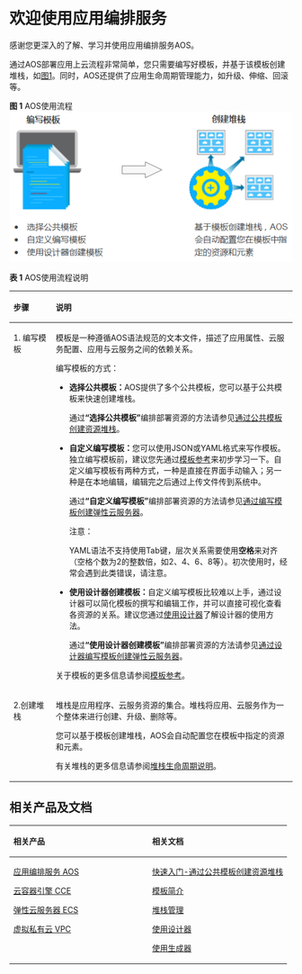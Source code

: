 # 欢迎使用应用编排服务<a name="aos_01_0000"></a>

感谢您更深入的了解、学习并使用应用编排服务AOS。

通过AOS部署应用上云流程非常简单，您只需要编写好模板，并基于该模板创建堆栈，如[图1](#fig15579132614587)。同时，AOS还提供了应用生命周期管理能力，如升级、伸缩、回滚等。

**图 1**  AOS使用流程<a name="fig15579132614587"></a>  
![](figures/AOS使用流程.png "AOS使用流程")

**表 1**  AOS使用流程说明

<a name="table192204460174"></a>
<table><thead align="left"><tr id="row142229468173"><th class="cellrowborder" valign="top" width="15%" id="mcps1.2.3.1.1"><p id="p20222114661710"><a name="p20222114661710"></a><a name="p20222114661710"></a>步骤</p>
</th>
<th class="cellrowborder" valign="top" width="85%" id="mcps1.2.3.1.2"><p id="p17222164661720"><a name="p17222164661720"></a><a name="p17222164661720"></a>说明</p>
</th>
</tr>
</thead>
<tbody><tr id="row72221846191715"><td class="cellrowborder" valign="top" width="15%" headers="mcps1.2.3.1.1 "><p id="p12221461173"><a name="p12221461173"></a><a name="p12221461173"></a>1. 编写模板</p>
</td>
<td class="cellrowborder" valign="top" width="85%" headers="mcps1.2.3.1.2 "><p id="p1829561318396"><a name="p1829561318396"></a><a name="p1829561318396"></a>模板是一种遵循AOS语法规范的文本文件，描述了应用属性、云服务配置、应用与云服务之间的依赖关系。</p>
<p id="p2146134611511"><a name="p2146134611511"></a><a name="p2146134611511"></a>编写模板的方式：</p>
<a name="ul9146134615158"></a><a name="ul9146134615158"></a><ul id="ul9146134615158"><li><strong id="b71478462153"><a name="b71478462153"></a><a name="b71478462153"></a>选择公共模板：</strong>AOS提供了多个公共模板，您可以基于公共模板来快速创建堆栈。<p id="p9147946121514"><a name="p9147946121514"></a><a name="p9147946121514"></a>通过<strong id="b1314711461153"><a name="b1314711461153"></a><a name="b1314711461153"></a>“<strong id="b314784651519"><a name="b314784651519"></a><a name="b314784651519"></a>选择公共模板</strong>”</strong>编排部署资源的方法请参见<a href="https://support.huaweicloud.com/qs-aos/index.html" target="_blank" rel="noopener noreferrer">通过公共模板创建资源堆栈</a>。</p>
</li><li><strong id="b1714610467158"><a name="b1714610467158"></a><a name="b1714610467158"></a>自定义编写模板：</strong>您可以使用JSON或YAML格式来写作模板。独立编写模板前，建议您先通过<a href="https://support.huaweicloud.com/tr-aos/aos_01_4000.html" target="_blank" rel="noopener noreferrer">模板参考</a>来初步学习一下。自定义编写模板有两种方式，一种是直接在界面手动输入；另一种是在本地编辑，编辑完之后通过上传文件传到系统中。<p id="p3146946191516"><a name="p3146946191516"></a><a name="p3146946191516"></a>通过<strong id="b6147546131514"><a name="b6147546131514"></a><a name="b6147546131514"></a>“<strong id="b2014724611517"><a name="b2014724611517"></a><a name="b2014724611517"></a>自定义编写模板</strong>”</strong>编排部署资源的方法请参见<a href="https://support.huaweicloud.com/qs-aos/aos_qs_0002.html" target="_blank" rel="noopener noreferrer">通过编写模板创建弹性云服务器</a>。</p>
<div class="notice" id="note741911569155"><a name="note741911569155"></a><a name="note741911569155"></a><span class="noticetitle"> 注意： </span><div class="noticebody"><p id="p12419656171518"><a name="p12419656171518"></a><a name="p12419656171518"></a>YAML语法不支持使用Tab键，层次关系需要使用<strong id="b15420185651512"><a name="b15420185651512"></a><a name="b15420185651512"></a>空格</strong>来对齐（空格个数为2的整数倍，如2、4、6、8等）。初次使用时，经常会遇到此类错误，请注意。</p>
</div></div>
</li></ul>
<a name="ul1414711469152"></a><a name="ul1414711469152"></a><ul id="ul1414711469152"><li><strong id="b914715462158"><a name="b914715462158"></a><a name="b914715462158"></a>使用设计器创建模板：</strong>自定义编写模板比较难以上手，通过设计器可以简化模板的撰写和编辑工作，并可以直接可视化查看各资源的关系。建议您通过<a href="什么是设计器.md">使用设计器</a>了解设计器的使用方法。<p id="p11147154631510"><a name="p11147154631510"></a><a name="p11147154631510"></a>通过<strong id="b0147194611154"><a name="b0147194611154"></a><a name="b0147194611154"></a>“<strong id="b114724611159"><a name="b114724611159"></a><a name="b114724611159"></a>使用设计器创建模板</strong>”</strong>编排部署资源的方法请参见<a href="https://support.huaweicloud.com/qs-aos/aos_qs_0003.html" target="_blank" rel="noopener noreferrer">通过设计器编写模板创建弹性云服务器</a>。</p>
</li></ul>
<p id="p1384724154416"><a name="p1384724154416"></a><a name="p1384724154416"></a>关于模板的更多信息请参阅<a href="https://support.huaweicloud.com/tr-aos/aos_01_4000.html" target="_blank" rel="noopener noreferrer">模板参考</a>。</p>
</td>
</tr>
<tr id="row18222646191713"><td class="cellrowborder" valign="top" width="15%" headers="mcps1.2.3.1.1 "><p id="p22221646101711"><a name="p22221646101711"></a><a name="p22221646101711"></a>2.创建堆栈</p>
</td>
<td class="cellrowborder" valign="top" width="85%" headers="mcps1.2.3.1.2 "><p id="p132407532270"><a name="p132407532270"></a><a name="p132407532270"></a>堆栈是应用程序、云服务资源的集合。堆栈将应用、云服务作为一个整体来进行创建、升级、删除等。</p>
<p id="p3792816131517"><a name="p3792816131517"></a><a name="p3792816131517"></a>您可以基于模板创建堆栈，AOS会自动配置您在模板中指定的资源和元素。</p>
<p id="p20912195211"><a name="p20912195211"></a><a name="p20912195211"></a>有关堆栈的更多信息请参阅<a href="堆栈生命周期说明.md">堆栈生命周期说明</a>。</p>
</td>
</tr>
</tbody>
</table>

## 相关产品及文档<a name="section1295120817234"></a>

<a name="table1196182515236"></a>
<table><thead align="left"><tr id="row61991225132314"><th class="cellrowborder" valign="top" width="50%" id="mcps1.1.3.1.1"><p id="p72001525172310"><a name="p72001525172310"></a><a name="p72001525172310"></a>相关产品</p>
</th>
<th class="cellrowborder" valign="top" width="50%" id="mcps1.1.3.1.2"><p id="p7201925132317"><a name="p7201925132317"></a><a name="p7201925132317"></a>相关文档</p>
</th>
</tr>
</thead>
<tbody><tr id="row152031825142310"><td class="cellrowborder" valign="top" width="50%" headers="mcps1.1.3.1.1 "><p id="p192041625182318"><a name="p192041625182318"></a><a name="p192041625182318"></a><a href="https://www.huaweicloud.com/product/aos.html?infodoc1.0" target="_blank" rel="noopener noreferrer">应用编排服务 AOS</a></p>
<p id="p0311145810410"><a name="p0311145810410"></a><a name="p0311145810410"></a><a href="https://www.huaweicloud.com/product/cce.html?infodoc1.0" target="_blank" rel="noopener noreferrer">云容器引擎 CCE</a></p>
<p id="p62061025142316"><a name="p62061025142316"></a><a name="p62061025142316"></a><a href="https://www.huaweicloud.com/product/ecs.html?infodoc1.0" target="_blank" rel="noopener noreferrer">弹性云服务器 ECS</a></p>
<p id="p56849617152"><a name="p56849617152"></a><a name="p56849617152"></a><a href="https://www.huaweicloud.com/product/vpc.html?infodoc1.0" target="_blank" rel="noopener noreferrer">虚拟私有云 VPC</a></p>
</td>
<td class="cellrowborder" valign="top" width="50%" headers="mcps1.1.3.1.2 "><p id="p959019196593"><a name="p959019196593"></a><a name="p959019196593"></a><a href="https://support.huaweicloud.com/qs-aos/index.html?infodoc1.0" target="_blank" rel="noopener noreferrer">快速入门-通过公共模板创建资源堆栈</a></p>
<p id="p14446527862"><a name="p14446527862"></a><a name="p14446527862"></a><a href="https://support.huaweicloud.com/tr-aos/aos_01_4000.html?infodoc1.0" target="_blank" rel="noopener noreferrer">模板简介</a></p>
<p id="p15698421353"><a name="p15698421353"></a><a name="p15698421353"></a><a href="https://support.huaweicloud.com/usermanual-aos/aos_01_8011.html?infodoc1.0" target="_blank" rel="noopener noreferrer">堆栈管理</a></p>
<p id="p7211210322"><a name="p7211210322"></a><a name="p7211210322"></a><a href="https://support.huaweicloud.com/usermanual-aos/aos_01_5016.html?infodoc1.0" target="_blank" rel="noopener noreferrer">使用设计器</a></p>
<p id="p0481187193317"><a name="p0481187193317"></a><a name="p0481187193317"></a><a href="https://support.huaweicloud.com/usermanual-aos/aos_01_5018.html?infodoc1.0" target="_blank" rel="noopener noreferrer">使用生成器</a></p>
</td>
</tr>
</tbody>
</table>

